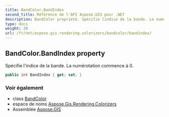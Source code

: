 ```yaml
---
title: BandColor.BandIndex
second_title: Référence de l'API Aspose.GIS pour .NET
description: BandColor propriété. Spécifie lindice de la bande. La numérotation commence à 0.
type: docs
weight: 20
url: /fr/net/aspose.gis.rendering.colorizers/bandcolor/bandindex/
---
```

## BandColor.BandIndex property

Spécifie l'indice de la bande. La numérotation commence à 0.

```csharp
public int BandIndex { get; set; }
```

### Voir également

* class [BandColor](../)
* espace de noms [Aspose.Gis.Rendering.Colorizers](../../bandcolor/)
* Assemblée [Aspose.GIS](../../../)


